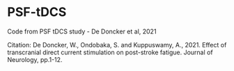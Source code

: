 # PSF-tDCS
Code from PSF tDCS study - De Doncker et al, 2021

Citation: De Doncker, W., Ondobaka, S. and Kuppuswamy, A., 2021. Effect of transcranial direct current stimulation on post-stroke fatigue. Journal of Neurology, pp.1-12.
